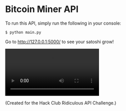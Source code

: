 # Bitcoin Miner API

To run this API, simply run the following in your console:

```
$ python main.py
```

Go to http://127.0.0.1:5000/ to see your satoshi grow!

![Bitcoin Miner API](bitcoinminer.mp4)

(Created for the Hack Club Ridiculous API Challenge.)
